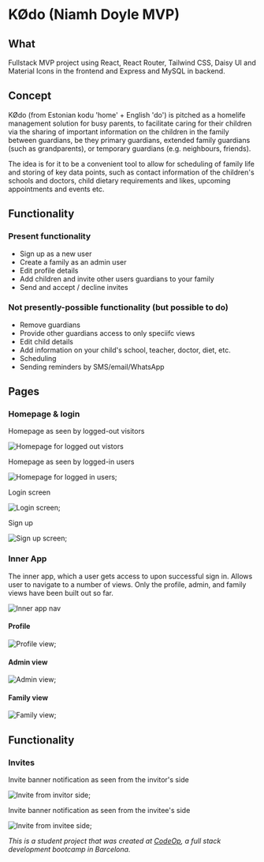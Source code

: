 # KØdo (Niamh Doyle MVP)

## What

Fullstack MVP project using React, React Router, Tailwind CSS, Daisy UI and Material Icons in the frontend and Express and MySQL in backend.

## Concept

KØdo (from Estonian kodu 'home' + English 'do') is pitched as a homelife management solution for busy parents, to facilitate caring for their children via the sharing of important information on the children in the family between guardians, be they primary guardians, extended family guardians (such as grandparents), or temporary guardians (e.g. neighbours, friends).

The idea is for it to be a convenient tool to allow for scheduling of family life and storing of key data points, such as contact information of the children's schools and doctors, child dietary requirements and likes, upcoming appointments and events etc.

## Functionality

### Present functionality

- Sign up as a new user
- Create a family as an admin user
- Edit profile details
- Add children and invite other users guardians to your family
- Send and accept / decline invites

### Not presently-possible functionality (but possible to do)

- Remove guardians
- Provide other guardians access to only speciifc views
- Edit child details
- Add information on your child's school, teacher, doctor, diet, etc.
- Scheduling
- Sending reminders by SMS/email/WhatsApp

## Pages

### Homepage & login

Homepage as seen by logged-out visitors

![Homepage for logged out vistors](./imgs/pages/homepage.png)

Homepage as seen by logged-in users

![Homepage for logged in users](./imgs/pages/homepage-loggedin.png);

Login screen

![Login screen](./imgs/pages/login.png);

Sign up

![Sign up screen](./imgs/pages/signup.png);

### Inner App

The inner app, which a user gets access to upon successful sign in. Allows user to navigate to a number of views. Only the profile, admin, and family views have been built out so far.

![Inner app nav](./imgs/views/inner-app-nav.png)

#### Profile

![Profile view](./imgs/views/profile.png);

#### Admin view

![Admin view](./imgs/views/admin-view.png);

#### Family view

![Family view](./imgs/views/family-view.png);

## Functionality

### Invites

Invite banner notification as seen from the invitor's side

![Invite from invitor side](./imgs/views/family-view-invitor.png);

Invite banner notification as seen from the invitee's side

![Invite from invitee side](./imgs/views/family-view-invitee.png);

_This is a student project that was created at [CodeOp](http://codeop.tech), a full stack development bootcamp in Barcelona._
